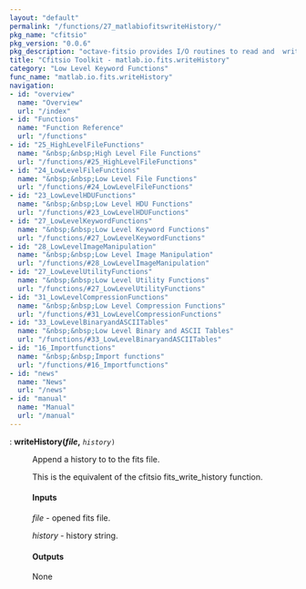 ```yaml
---
layout: "default"
permalink: "/functions/27_matlabiofitswriteHistory/"
pkg_name: "cfitsio"
pkg_version: "0.0.6"
pkg_description: "octave-fitsio provides I/O routines to read and  write FITS (Flexible Image Transport System) files."
title: "Cfitsio Toolkit - matlab.io.fits.writeHistory"
category: "Low Level Keyword Functions"
func_name: "matlab.io.fits.writeHistory"
navigation:
- id: "overview"
  name: "Overview"
  url: "/index"
- id: "Functions"
  name: "Function Reference"
  url: "/functions"
- id: "25_HighLevelFileFunctions"
  name: "&nbsp;&nbsp;High Level File Functions"
  url: "/functions/#25_HighLevelFileFunctions"
- id: "24_LowLevelFileFunctions"
  name: "&nbsp;&nbsp;Low Level File Functions"
  url: "/functions/#24_LowLevelFileFunctions"
- id: "23_LowLevelHDUFunctions"
  name: "&nbsp;&nbsp;Low Level HDU Functions"
  url: "/functions/#23_LowLevelHDUFunctions"
- id: "27_LowLevelKeywordFunctions"
  name: "&nbsp;&nbsp;Low Level Keyword Functions"
  url: "/functions/#27_LowLevelKeywordFunctions"
- id: "28_LowLevelImageManipulation"
  name: "&nbsp;&nbsp;Low Level Image Manipulation"
  url: "/functions/#28_LowLevelImageManipulation"
- id: "27_LowLevelUtilityFunctions"
  name: "&nbsp;&nbsp;Low Level Utility Functions"
  url: "/functions/#27_LowLevelUtilityFunctions"
- id: "31_LowLevelCompressionFunctions"
  name: "&nbsp;&nbsp;Low Level Compression Functions"
  url: "/functions/#31_LowLevelCompressionFunctions"
- id: "33_LowLevelBinaryandASCIITables"
  name: "&nbsp;&nbsp;Low Level Binary and ASCII Tables"
  url: "/functions/#33_LowLevelBinaryandASCIITables"
- id: "16_Importfunctions"
  name: "&nbsp;&nbsp;Import functions"
  url: "/functions/#16_Importfunctions"
- id: "news"
  name: "News"
  url: "/news"
- id: "manual"
  name: "Manual"
  url: "/manual"
---
```

<dl class="first-deftypefn">
<dt class="deftypefn" id="index-writeHistory_0028file_002c"><span class="category-def">: </span><span><strong class="def-name">writeHistory(<var class="var">file</var>,</strong> <code class="def-code-arguments"><var class="var">history</var>)</code><a class="copiable-link" href='#index-writeHistory_0028file_002c'></a></span></dt>
<dd><p>Append a history to to the fits file.
</p>
<p>This is the equivalent of the cfitsio fits_write_history function.
 </p><h4 class="subsubheading" id="Inputs">Inputs</h4>
<p><var class="var">file</var> - opened fits file.
</p>
<p><var class="var">history</var> - history string.
</p>
<h4 class="subsubheading" id="Outputs">Outputs</h4>
<p>None
 </p></dd></dl>